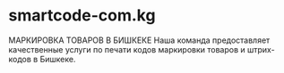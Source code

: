 # smartcode-com.kg
МАРКИРОВКА ТОВАРОВ В БИШКЕКЕ Наша команда предоставляет качественные услуги по печати кодов маркировки товаров и штрих-кодов в Бишкеке.
